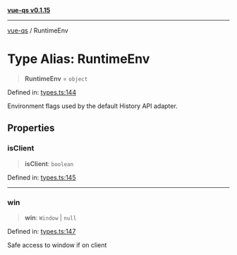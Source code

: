 [**vue-qs v0.1.15**](../README.md)

***

[vue-qs](../README.md) / RuntimeEnv

# Type Alias: RuntimeEnv

> **RuntimeEnv** = `object`

Defined in: [types.ts:144](https://github.com/iamsomraj/vue-qs/blob/a3913bb25b71fcd11c340c11649682158fe4657a/src/types.ts#L144)

Environment flags used by the default History API adapter.

## Properties

### isClient

> **isClient**: `boolean`

Defined in: [types.ts:145](https://github.com/iamsomraj/vue-qs/blob/a3913bb25b71fcd11c340c11649682158fe4657a/src/types.ts#L145)

***

### win

> **win**: `Window` \| `null`

Defined in: [types.ts:147](https://github.com/iamsomraj/vue-qs/blob/a3913bb25b71fcd11c340c11649682158fe4657a/src/types.ts#L147)

Safe access to window if on client
